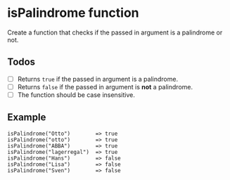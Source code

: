 # isPalindrome function

Create a function that checks if the passed in argument is a palindrome or not.

## Todos

- [ ] Returns `true` if the passed in argument is a palindrome.
- [ ] Returns `false` if the passed in argument is **not** a palindrome.
- [ ] The function should be case insensitive.

## Example

```
isPalindrome("Otto")        => true
isPalindrome("otto")        => true
isPalindrome("ABBA")        => true
isPalindrome("lagerregal")  => true
isPalindrome("Hans")        => false
isPalindrome("Lisa")        => false
isPalindrome("Sven")        => false
```
